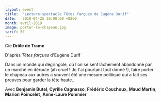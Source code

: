 ```yaml
---
layout: event
title:  "Lecture-spectacle Têtes farçues de Eugène Durif"
date:   2019-04-25 20:00:00 +0200
month: avril-2019
image: porter-le-chapeau.jpg
tarif: 5€
---
```


Cie **Drôle de Trame**

D'après *Têtes farçues* d'Eugène Durif  

Dans un monde qui dégringole, où l'on se sent lâchement abandonné par un marché en déroute (ah cruel ! Je t'ai pourtant tout donné !), faire porter le chapeau aux autres a souvent été une mesure politique qui a fait ses preuves pour garder la tête haute...

Avec **Benjamin Butel**, **Cyrille Cagnasso**, **Frédéric Couchoux**, **Maud Martin**, **Marion Poincelet**, **Anne-Laure Pommier**
